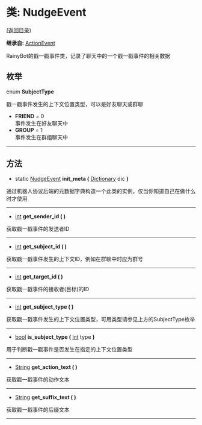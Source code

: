 # 类: NudgeEvent

[(返回目录)](./)

**继承自:** [ActionEvent](actionevent.md)

RainyBot的戳一戳事件类，记录了聊天中的一个戳一戳事件的相关数据

## 枚举

enum **SubjectType**

戳一戳事件发生的上下文位置类型，可以是好友聊天或群聊

* **FRIEND** = 0\
  事件发生在好友聊天中
* **GROUP** = 1\
  事件发生在群组聊天中

***

## 方法

* static [NudgeEvent](nudgeevent.md) **init\_meta (** [Dictionary](https://docs.godotengine.org/en/latest/classes/class\_dictionary.html) dic **)**

通过机器人协议后端的元数据字典构造一个此类的实例，仅当你知道自己在做什么时才使用

***

* [int](https://docs.godotengine.org/en/latest/classes/class\_int.html) **get\_sender\_id ( )**

获取戳一戳事件的发送者ID

***

* [int](https://docs.godotengine.org/en/latest/classes/class\_int.html) **get\_subject\_id ( )**

获取戳一戳事件发生的上下文ID，例如在群聊中时应为群号

***

* [int](https://docs.godotengine.org/en/latest/classes/class\_int.html) **get\_target\_id ( )**

获取戳一戳事件的接收者(目标)的ID

***

* [int](https://docs.godotengine.org/en/latest/classes/class\_int.html) **get\_subject\_type ( )**

获取戳一戳事件发生的上下文位置类型，可用类型请参见上方的SubjectType枚举

***

* [bool](https://docs.godotengine.org/en/latest/classes/class\_bool.html) **is\_subject\_type (** [int](https://docs.godotengine.org/en/latest/classes/class\_int.html) type **)**

用于判断戳一戳事件是否发生在指定的上下文位置类型

***

* [String](https://docs.godotengine.org/en/latest/classes/class\_string.html) **get\_action\_text ( )**

获取戳一戳事件的动作文本

***

* [String](https://docs.godotengine.org/en/latest/classes/class\_string.html) **get\_suffix\_text ( )**

获取戳一戳事件的后缀文本

***
